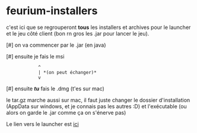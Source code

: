 # feurium-installers

c'est ici que se regrouperont **tous** les installers et archives pour le launcher et le jeu côté client (bon rn gros les .jar pour lancer le jeu).

[#] on va commencer par le .jar (en java)

[#] ensuite je fais le msi


                ^
                | *(on peut échanger)*
                v

[#] ensuite ***tu*** fais le .dmg (t'es sur mac)

le tar.gz marche aussi sur mac, il faut juste changer le dossier d'installation (AppData sur windows, et je connais pas les autres :D) et l'exécutable (ou alors on garde le .jar comme ça on s'énerve pas)

Le lien vers le launcher est [ici](https://github.com/baztoul76/feurium-launcher)
